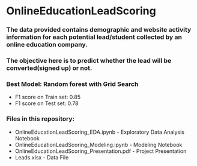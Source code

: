 # OnlineEducationLeadScoring

### The data provided contains demographic and website activity information for each potential lead/student collected by an online education company.
### The objective here is to predict whether the lead will be converted(signed up) or not.


### Best Model: Random forest with Grid Search
* F1 score on Train set: 0.85
* F1 score on Test set: 0.78

### Files in this repository:
* OnlineEducationLeadScoring_EDA.ipynb - Exploratory Data Analysis Notebook
* OnlineEducationLeadScoring_Modeling.ipynb - Modeling Notebook
* OnlineEducationLeadScoring_Presentation.pdf - Project Presentation 
* Leads.xlsx - Data File
